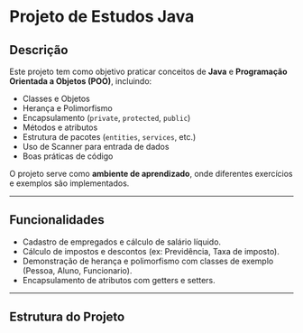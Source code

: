 # Projeto de Estudos Java

## Descrição
Este projeto tem como objetivo praticar conceitos de **Java** e **Programação Orientada a Objetos (POO)**, incluindo:
- Classes e Objetos
- Herança e Polimorfismo
- Encapsulamento (`private`, `protected`, `public`)
- Métodos e atributos
- Estrutura de pacotes (`entities`, `services`, etc.)
- Uso de Scanner para entrada de dados
- Boas práticas de código

O projeto serve como **ambiente de aprendizado**, onde diferentes exercícios e exemplos são implementados.

---

## Funcionalidades
- Cadastro de empregados e cálculo de salário líquido.
- Cálculo de impostos e descontos (ex: Previdência, Taxa de imposto).
- Demonstração de herança e polimorfismo com classes de exemplo (Pessoa, Aluno, Funcionario).
- Encapsulamento de atributos com getters e setters.

---

## Estrutura do Projeto

